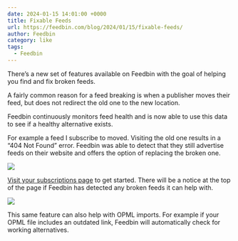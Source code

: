 ```yaml
---
date: 2024-01-15 14:01:00 +0000
title: Fixable Feeds
url: https://feedbin.com/blog/2024/01/15/fixable-feeds/
author: Feedbin
category: like
tags:
  - Feedbin
---
```


There’s a new set of features available on Feedbin with the goal of helping you find and fix broken feeds.

A fairly common reason for a feed breaking is when a publisher moves their feed, but does not redirect the old one to the new location.

Feedbin continuously monitors feed health and is now able to use this data to see if a healthy alternative exists.

For example a feed I subscribe to moved. Visiting the old one results in a “404 Not Found” error. Feedbin was able to detect that they still advertise feeds on their website and offers the option of replacing the broken one.

![](https://assets.feedbin.com/assets-site/images/blog/2024/fixable-example.png?a51d699ec523122b3d5acc217f010e41)

[Visit your subscriptions page](https://feedbin.com/settings/subscriptions) to get started. There will be a notice at the top of the page if Feedbin has detected any broken feeds it can help with.

![](https://assets.feedbin.com/assets-site/images/blog/2024/fixable-notice.png?c2d9a8b003fcd209b177e7b9f65d98c3)

This same feature can also help with OPML imports. For example if your OPML file includes an outdated link, Feedbin will automatically check for working alternatives.
